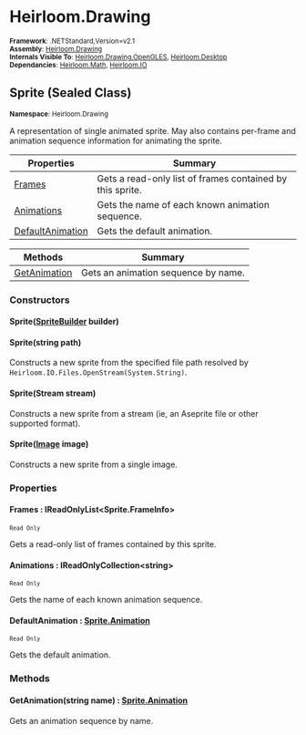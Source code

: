 # Heirloom.Drawing

<small>**Framework**: .NETStandard,Version=v2.1</small>  
<small>**Assembly**: [Heirloom.Drawing](../Heirloom.Drawing/Heirloom.Drawing.md)</small>  
<small>**Internals Visible To**: [Heirloom.Drawing.OpenGLES](../Heirloom.Drawing.OpenGLES/Heirloom.Drawing.OpenGLES.md), [Heirloom.Desktop](../Heirloom.Desktop/Heirloom.Desktop.md)</small>  
<small>**Dependancies**: [Heirloom.Math](../Heirloom.Math/Heirloom.Math.md), [Heirloom.IO](../Heirloom.IO/Heirloom.IO.md)</small>  

## Sprite (Sealed Class)
<small>**Namespace**: Heirloom.Drawing</sub></small>  

A representation of single animated sprite. May also contains per-frame and animation sequence information for animating the sprite.

| Properties | Summary |
|------------|---------|
| [Frames](#FRA38951E74) | Gets a read-only list of frames contained by this sprite. |
| [Animations](#ANI13247B31) | Gets the name of each known animation sequence. |
| [DefaultAnimation](#DEF62FAA24D) | Gets the default animation. |

| Methods | Summary |
|---------|---------|
| [GetAnimation](#GET67687A6E) | Gets an animation sequence by name. |

### Constructors

#### Sprite([SpriteBuilder](Heirloom.Drawing.SpriteBuilder.md) builder)

#### Sprite(string path)

Constructs a new sprite from the specified file path resolved by `Heirloom.IO.Files.OpenStream(System.String)`.

#### Sprite(Stream stream)

Constructs a new sprite from a stream (ie, an Aseprite file or other supported format).

#### Sprite([Image](Heirloom.Drawing.Image.md) image)

Constructs a new sprite from a single image.

### Properties

#### <a name="FRA38951E74"></a>Frames : IReadOnlyList\<Sprite.FrameInfo>

<small>`Read Only`</small>

Gets a read-only list of frames contained by this sprite.

#### <a name="ANI13247B31"></a>Animations : IReadOnlyCollection\<string>

<small>`Read Only`</small>

Gets the name of each known animation sequence.

#### <a name="DEF62FAA24D"></a>DefaultAnimation : [Sprite.Animation](Heirloom.Drawing.Sprite.Animation.md)

<small>`Read Only`</small>

Gets the default animation.

### Methods

#### <a name="GET67687A6E"></a>GetAnimation(string name) : [Sprite.Animation](Heirloom.Drawing.Sprite.Animation.md)


Gets an animation sequence by name.



